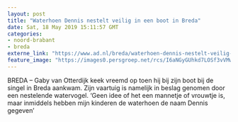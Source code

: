```yaml
---
layout: post
title: "Waterhoen Dennis nestelt veilig in een boot in Breda"
date: Sat, 18 May 2019 15:11:57 GMT
categories: 
- noord-brabant 
- breda 
externe_link: "https://www.ad.nl/breda/waterhoen-dennis-nestelt-veilig-in-een-boot-in-breda~af83f3ed/"
feature_image: "https://images0.persgroep.net/rcs/I6aNGyGUhkd7LOSf3vVMws08ulc/diocontent/148687913/_fitwidth/400/?appId=21791a8992982cd8da851550a453bd7f&quality=0.7"
---
```


BREDA – Gaby van Otterdijk keek vreemd op toen hij bij zijn boot bij de singel in Breda aankwam. Zijn vaartuig is namelijk in beslag genomen door een nestelende watervogel. ‘Geen idee of het een mannetje of vrouwtje is, maar inmiddels hebben mijn kinderen de waterhoen de naam Dennis gegeven’
